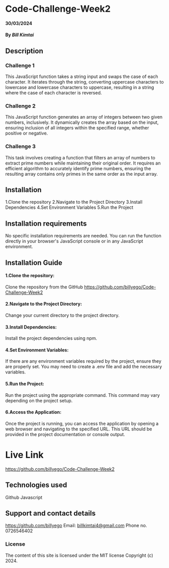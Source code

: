 # Code-Challenge-Week2
#### 30/03/2024
#### By *Bill Kimtai*

## Description
### Challenge 1
This JavaScript function takes a string input and swaps the case of each character. It iterates through the string, converting uppercase characters to lowercase and lowercase characters to uppercase, resulting in a string where the case of each character is reversed.
### Challenge 2
This JavaScript function generates an array of integers between two given numbers, inclusively. It dynamically creates the array based on the input, ensuring inclusion of all integers within the specified range, whether positive or negative.
### Challenge 3
This task involves creating a function that filters an array of numbers to extract prime numbers while maintaining their original order. It requires an efficient algorithm to accurately identify prime numbers, ensuring the resulting array contains only primes in the same order as the input array.
## Installation
1.Clone the repository
2.Navigate to the Project Directory
3.Install Dependencies
4.Set Environment Variables
5.Run the Project

## Installation requirements
No specific installation requirements are needed. You can run the function directly in your browser's JavaScript console or in any JavaScript environment.


## Installation Guide
#### 1.Clone the repository:
Clone the repository from the GitHub https://github.com/billyego/Code-Challenge-Week2
#### 2.Navigate to the Project Directory:
Change your current directory to the project directory.
#### 3.Install Dependencies:
Install the project dependencies using npm.
#### 4.Set Environment Variables:
If there are any environment variables required by the project, ensure they are properly set. You may need to create a .env file and add the necessary variables.
#### 5.Run the Project:
Run the project using the appropriate command. This command may vary depending on the project setup.
#### 6.Access the Application:
Once the project is running, you can access the application by opening a web browser and navigating to the specified URL. This URL should be provided in the project documentation or console output.

# Live Link
https://github.com/billyego/Code-Challenge-Week2

## Technologies used
Github
Javascript

## Support and contact details
https://github.com/billyego
Email: billkimtai4@gmail.com
Phone no. 0726546402
### License
The content of this site is licensed under the MIT license
Copyright (c) 2024.